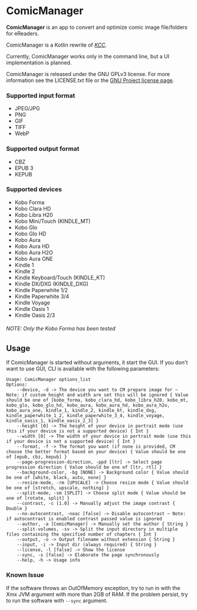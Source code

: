 # ComicManager
**ComicManager** is an app to convert and optimize comic image file/folders for eReaders.

ComicManager is a Kotlin rewrite of [_KCC_](https://github.com/ciromattia/kcc).

Currently, ComicManager works only in the command line, but a UI implementation is planned.

ComicManager is released under the GNU GPLv3 license. For more information see the LICENSE.txt file or the [GNU Project license page](https://www.gnu.org/licenses/).

### Supported input format
- JPEG/JPG
- PNG
- GIF
- TIFF
- WebP

### Supported output format
- CBZ
- EPUB 3
- KEPUB

### Supported devices
- Kobo Forma
- Kobo Clara HD
- Kobo Libra H20
- Kobo Mini/Touch (KINDLE_MT)
- Kobo Glo
- Kobo Glo HD
- Kobo Aura
- Kobo Aura HD
- Kobo Aura H2O
- Kobo Aura ONE
- Kindle 1
- Kindle 2
- Kindle Keyboard/Touch (KINDLE_KT)
- Kindle DX/DXG (KINDLE_DXG)
- Kindle Paperwhite 1/2
- Kindle Paperwhite 3/4
- Kindle Voyage
- Kindle Oasis 1
- Kindle Oasis 2/3
###### NOTE: Only the Kobo Forma has been tested

## Usage
If ComicManager is started without arguments, it start the GUI. If you don't want to use GUI, CLI is available with the following parameters:
```
Usage: ComicManager options_list
Options: 
    --device, -d -> The device you want to CM prepare image for ~ Note: if custom height and width are set this will be ignored { Value should be one of [kobo_forma, kobo_clara_hd, kobo_libra_h20, kobo_mt, kobo_glo, kobo_glo_hd, kobo_aura, kobo_aura_hd, kobo_aura_h2o, kobo_aura_one, kindle_1, kindle_2, kindle_kt, kindle_dxg, kindle_paperwhite_1_2, kindle_paperwhite_3_4, kindle_voyage, kindle_oasis_1, kindle_oasis_2_3] }
    --height [0] -> The height of your device in portrait mode (use this if your device is not a supported device) { Int }
    --width [0] -> The width of your device in portrait mode (use this if your device is not a supported device) { Int }
    --format, -f -> The format you want (if none is provided, CM choose the better format based on your device) { Value should be one of [epub, cbz, kepub] }
    --page-progression-direction, -ppd [ltr] -> Select page progression direction { Value should be one of [ltr, rtl] }
    --background-color, -bg [NONE] -> Background color { Value should be one of [white, black, auto, none] }
    --resize-mode, -rm [UPSCALE] -> Choose resize mode { Value should be one of [stretch, upscale, nothing] }
    --split-mode, -sm [SPLIT] -> Choose split mode { Value should be one of [rotate, split] }
    --contrast, -c [1.0] -> Manually adjust the image contrast { Double }
    --no-autocontrast, -noac [false] -> Disable autocontrast ~ Note: if autocontrast is enabled contrast passed value is ignored 
    --author, -a [ComicManager] -> Manually set the author { String }
    --split-volumes, -sv -> Split the input directory in multiple files containing the specified number of chapters { Int }
    --output, -o -> Output filename without extension { String }
    --input, -i -> Input dir (always required) { String }
    --license, -l [false] -> Show the license 
    --sync, -s [false] -> Elaborate the page synchronously 
    --help, -h -> Usage info 
```

### Known Issue
If the software throws an OutOfMemory exception, try to run in with the Xmx JVM argument with more than 2GB of RAM. If the problem persist, try to run the software with  ``` --sync ```  argument.

